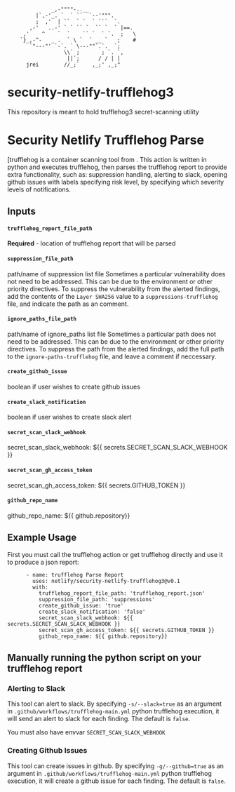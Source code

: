 ```
              _,-""""-..__
         |`,-'_. `  ` ``  `--'""".
         ;  ,'  | ``  ` `  ` ```  `.
       ,-'   ..-' ` ` `` `  `` `  ` |==.
     ,'    ^    `  `    `` `  ` `.  ;   \
    `}_,-^-   _ .  ` \ `  ` __ `   ;    #
       `"---"' `-`. ` \---""`.`.  `;
                  \\` ;       ; `. `,
                   ||`;      / / | |
      jrei        //_;`    ,_;' ,_;"
```
# security-netlify-trufflehog3
This repository is meant to hold trufflehog3 secret-scanning utility

# Security Netlify Trufflehog Parse
[trufflehog is a container scanning tool from <needed>. This action is written in python and executes trufflehog, then parses the trufflehog report to provide extra functionality, such as: suppression handling, alerting to slack, opening github issues with labels specifying risk level, by specifying which severity levels of notifications.

## Inputs

#### `trufflehog_report_file_path`

**Required** - location of trufflehog report that will be parsed

#### `suppression_file_path` 

path/name of suppression list file
Sometimes a particular vulnerability does not need to be addressed. This can be due to the environment or other priority directives. To suppress the vulnerability from the alerted findings, add the contents of the `Layer SHA256` value to a `suppressions-trufflehog` file, and indicate the path as an comment. 

#### `ignore_paths_file_path` 

path/name of ignore_paths list file
Sometimes a particular path does not need to be addressed. This can be due to the environment or other priority directives. To suppress the path from the alerted findings, add the full path to the `ignore-paths-trufflehog` file, and leave a comment if neccessary. 

#### `create_github_issue`

boolean if user wishes to create github issues

#### `create_slack_notification` 

boolean if user wishes to create slack alert

#### `secret_scan_slack_webhook` 

secret_scan_slack_webhook: ${{ secrets.SECRET_SCAN_SLACK_WEBHOOK }}

#### `secret_scan_gh_access_token`         

secret_scan_gh_access_token: ${{ secrets.GITHUB_TOKEN }}

####  `github_repo_name`

github_repo_name: ${{ github.repository}}


## Example Usage 
First you must call the trufflehog action or get trufflehog directly and use it to produce a json report:

```
      - name: trufflehog Parse Report
        uses: netlify/security-netlify-trufflehog3@v0.1
        with:
          trufflehog_report_file_path: 'trufflehog_report.json'
          suppression_file_path: 'suppressions'
          create_github_issue: 'true'
          create_slack_notification: 'false'
          secret_scan_slack_webhook: ${{ secrets.SECRET_SCAN_SLACK_WEBHOOK }}
          secret_scan_gh_access_token: ${{ secrets.GITHUB_TOKEN }}
          github_repo_name: ${{ github.repository}}
```

## Manually running the python script on your trufflehog report

### Alerting to Slack
This tool can alert to slack. By specifying `-s/--slack=true` as an argument in `.github/workflows/trufflehog-main.yml` python trufflehog execution, it will send an alert to slack for each finding. The default is `false`.

You must also have envvar `SECRET_SCAN_SLACK_WEBHOOK`

### Creating Github Issues
This tool can create issues in github. By specifying `-g/--github=true` as an argument in `.github/workflows/trufflehog-main.yml` python trufflehog execution, it will create a github issue for each finding. The default is `false`.
